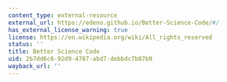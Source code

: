 ```yaml
---
content_type: external-resource
external_url: https://edeno.github.io/Better-Science-Code/#/
has_external_license_warning: true
license: https://en.wikipedia.org/wiki/All_rights_reserved
status: ''
title: Better Science Code
uid: 2b7dd6c6-92d9-4787-abd7-debbdc7b07b9
wayback_url: ''
---
```

